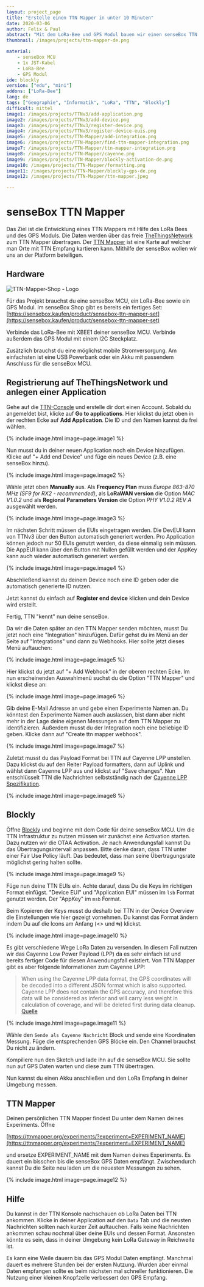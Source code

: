 ```yaml
---
layout: project_page
title: "Erstelle einen TTN Mapper in unter 10 Minuten"
date: 2020-03-06
author: Felix & Paul
abstract: "Mit dem LoRa-Bee und GPS Modul bauen wir einen senseBox TTN Mapper"
thumbnail: /images/projects/ttn-mapper-de.png

material:
    - senseBox MCU
    - 1x JST-Kabel 
    - LoRa-Bee
    - GPS Modul
ide: blockly  
version: ["edu", "mini"]
addons: ["LoRa-Bee"]  
lang: de
tags: ["Geographie", "Informatik", "LoRa", "TTN", "Blockly"]
difficult: mittel
image1: /images/projects/TTNv3/add-application.png
image2: /images/projects/TTNv3/add-device.png
image3: /images/projects/TTNv3/register-device.png
image4: /images/projects/TTNv3/register-device-euis.png
image5: /images/projects/TTN-Mapper/add-integration.png
image6: /images/projects/TTN-Mapper/find-ttn-mapper-integration.png
image7: /images/projects/TTN-Mapper/ttn-mapper-integration.png
image8: /images/projects/TTN-Mapper/cayenne.png
image9: /images/projects/TTN-Mapper/blockly-activation-de.png
image10: /images/projects/TTN-Mapper/formatting.png
image11: /images/projects/TTN-Mapper/blockly-gps-de.png
image12: /images/projects/TTN-Mapper/ttn-mapper.jpeg

---
```

# senseBox TTN Mapper

Das Ziel ist die Entwicklung eines TTN Mappers mit Hilfe des LoRa Bees und des GPS Moduls. Die Daten werden über das freie [TheThingsNetwork](https://www.thethingsnetwork.org/) zum TTN Mapper übertragen. Der [TTN Mapper](http://ttnmapper.org/) ist eine Karte auf welcher man Orte mit TTN Empfang kartieren kann. Mithilfe der senseBox wollen wir uns an der Platform beteiligen.


## Hardware

<div class="row">
	<div class="post-image">
			<img loading="lazy" src="https://sensebox.kaufen/api/public/uploads/1584028489927-TTN-Mapper.png" alt="TTN-Mapper-Shop - Logo" data-zoomable/>
	</div>
</div>

Für das Projekt brauchst du eine senseBox MCU, ein LoRa-Bee sowie ein GPS Modul. Im senseBox Shop gibt es bereits ein fertiges Set: [https://sensebox.kaufen/product/sensebox-ttn-mapper-set](https://sensebox.kaufen/product/sensebox-ttn-mapper-set)

Verbinde das LoRa-Bee mit XBEE1 deiner senseBox MCU. Verbinde außerdem das GPS Modul mit einem I2C Steckplatz.

Zusätzlich brauchst du eine möglichst mobile Stromversorgung. Am einfachsten ist eine USB Powerbank oder ein Akku mit passendem Anschluss für die senseBox MCU.

## Registrierung auf TheThingsNetwork und anlegen einer Application

Gehe auf die [TTN-Console](eu1.cloud.thethings.network) und erstelle dir dort einen Account. Sobald du angemeldet bist, klicke auf **Go to applications**. Hier klickst du jetzt oben in der rechten Ecke auf **Add Application**. Die ID und den Namen kannst du frei wählen.

{% include image.html image=page.image1 %}


Nun musst du in deiner neuen Application noch ein Device hinzufügen. Klicke auf "+ Add end Device" und füge ein neues Device (z.B. eine senseBox hinzu).

{% include image.html image=page.image2 %}


Wähle jetzt oben **Manually** aus. Als **Frequency Plan** muss *Europe 863-870 MHz (SF9 for RX2 - recommended)*, als **LoRaWAN version** die Option *MAC V1.0.2* und als **Regional Parameters Version** die Option *PHY V1.0.2 REV A* ausgewählt werden.

{% include image.html image=page.image3 %}

Im nächsten Schritt müssen die EUIs eingetragen werden. Die DevEUI kann von TTNv3 über den Button automatisch generiert werden. Pro Application können jedoch nur 50 EUIs genutzt werden, da diese einmalig sein müssen. Die AppEUI kann über den Button mit Nullen gefüllt werden und der AppKey kann auch wieder automatisch generiert werden.

{% include image.html image=page.image4 %}


Abschließend kannst du deinem Device noch eine ID geben oder die automatisch generierte ID nutzen.

Jetzt kannst du einfach auf **Register end device** klicken und dein Device wird erstellt. 

Fertig, TTN "kennt" nun deine senseBox.

Da wir die Daten später an den TTN Mapper senden möchten, musst Du jetzt noch eine "Integration" hinzufügen. Dafür gehst du im Menü an der Seite auf "Integrations" und dann zu Webhooks. Hier sollte jetzt dieses Menü auftauchen:

{% include image.html image=page.image5 %}

Hier klickst du jetzt auf "+ Add Webhook" in der oberen rechten Ecke. Im nun erscheinenden Auswahlmenü suchst du die Option "TTN Mapper" und klickst diese an:

{% include image.html image=page.image6 %}



Gib deine E-Mail Adresse an und gebe einen Experimente Namen an. Du könntest den Experimente Namen auch auslassen, bist dann aber nicht mehr in der Lage deine eigenen Messungen auf dem TTN Mapper zu identifizieren. Außerdem musst du der Integration noch eine beliebige ID geben. Klicke dann auf "Create ttn mapper webhook".

{% include image.html image=page.image7 %}


Zuletzt musst du das Payload Format bei TTN auf Cayenne LPP unstellen. Dazu klickst du auf den Reiter Payload formatters, dann auf Uplink und wählst dann Cayenne LPP aus und klickst auf "Save changes". Nun entschlüsselt TTN die Nachrichten selbstständig nach der [Cayenne LPP Spezifikation](https://developers.mydevices.com/cayenne/docs/lora/#lora-cayenne-low-power-payload).

{% include image.html image=page.image8 %}

## Blockly 

Öffne [Blockly](https://blockly.sensebox.de/ardublockly/?board=sensebox-mcu?lang=de) und beginne mit dem Code für deine senseBox MCU. Um die TTN Infrastruktur zu nutzen müssen wir zunächst eine Activation starten. Dazu nutzen wir die OTAA Activation. Je nach Anwendungsfall kannst Du das Übertragungsintervall anpassen. Bitte denke daran, dass TTN unter einer Fair Use Policy läuft. Das bedeutet, dass man seine Übertragungsrate möglichst gering halten sollte. 

{% include image.html image=page.image9 %}



Füge nun deine TTN EUIs ein. Achte darauf, dass Du die Keys im richtigen Format einfügst. "Device EUI" und "Application EUI" müssen im ``lsb`` Format genutzt werden. Der "AppKey" im ``msb`` Format. 

Beim Kopieren der Keys musst du deshalb bei TTN in der Device Overview die Einstellungen wie hier gezeigt vornehmen. Du kannst das Format ändern indem Du auf die Icons am Anfang (<> und ⇆) klickst.


{% include image.html image=page.image10 %}

Es gibt verschiedene Wege LoRa Daten zu versenden. In diesem Fall nutzen wir das Cayenne Low Power Payload (LPP) da es sehr einfach ist und bereits fertiger Code für diesen Anwendungsfall existiert. Von TTN Mapper gibt es aber folgende Informationen zum Cayenne LPP:

> When using the Cayenne LPP data format, the GPS coordinates will be decoded into a different JSON format which is also supported. Cayenne LPP does not contain the GPS accuracy, and therefore this data will be considered as inferior and will carry less weight in calculation of coverage, and will be deleted first during data cleanup. [Quelle](https://www.thethingsnetwork.org/docs/applications/ttnmapper/)

{% include image.html image=page.image11 %}

Wähle den `Sende als Cayenne Nachricht` Block und sende eine Koordinaten Messung. Füge die entsprechenden GPS Blöcke ein. Den Channel brauchst Du nicht zu ändern.

Kompiliere nun den Sketch und lade ihn auf die senseBox MCU. Sie sollte nun auf GPS Daten warten und diese zum TTN übertragen. 

Nun kannst du einen Akku anschließen und den LoRa Empfang in deiner Umgebung messen.

## TTN Mapper

Deinen persönlichen TTN Mapper findest Du unter dem Namen deines Experiments. Öffne

[https://ttnmapper.org/experiments/?experiment=EXPERIMENT_NAME](https://ttnmapper.org/experiments/?experiment=EXPERIMENT_NAME)

und ersetze EXPERIMENT_NAME mit dem Namen deines Experiments. Es dauert ein bisschen bis die senseBox GPS Daten empfängt. Zwischendurch kannst Du die Seite neu laden um die neuesten Messungen zu sehen.

{% include image.html image=page.image12 %}



## Hilfe

Du kannst in der TTN Konsole nachschauen ob LoRa Daten bei TTN ankommen. Klicke in deiner Application auf den `Data` Tab und die neusten Nachrichten sollten nach kurzer Zeit auftauchen. Falls keine Nachrichten ankommen schau nochmal über deine EUIs und dessen Format. Ansonsten könnte es sein, dass in deiner Umgebung kein LoRa Gateway in Reichweite ist.

Es kann eine Weile dauern bis das GPS Modul Daten empfängt. Manchmal dauert es mehrere Stunden bei der ersten Nutzung. Wurden aber einmal Daten empfangen sollte es beim nächsten mal schneller funktionieren. Die Nutzung einer kleinen Knopfzelle verbessert den GPS Empfang.
